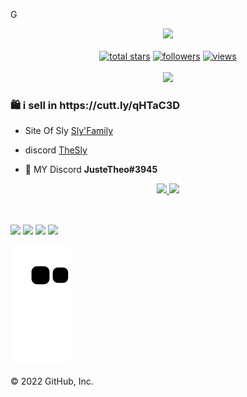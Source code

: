 G
</h2>
<p align="center">
  <a href="https://github.com/JTLoveYou/"><img src="https://readme-typing-svg.herokuapp.com/?lines=Full-stack%20web%20and%20app%20developer;Experienced%20Discord%20Bot%20Dev;A%20Lot%20of%20coding%20experience;Always%20learning%20new%20things&font=Fira%20Code&center=true&width=440&height=45&color=7856d5&vCenter=true&size=22"></a>
<br>
<br>
  <a href="https://github.com/JTLoveYou?tab=repositories&sort=stargazers">
    <img alt="total stars" title="Total stars on GitHub" src="https://custom-icon-badges.herokuapp.com/badge/dynamic/json?logo=star&color=171728&labelColor=555555&label=Stars&style=for-the-badge&query=%24.stars&url=https://api.github-star-counter.workers.dev/user/JTLoveYou"/></a>
  <a href="https://github.com/JTLoveYou?tab=followers">
    <img alt="followers" title="Follow me on Github" src="https://custom-icon-badges.herokuapp.com/github/followers/JTLoveYou?color=171728&labelColor=555555&style=for-the-badge&logo=person-add&label=Follow&logoColor=white"/></a>
  <a href="https://github.com/JTLoveYou/Simple-View-Counter">
    <img alt="views" title="GitHub profile views" src="https://komarev.com/ghpvc/?username=JTLoveYou&color=171728&style=for-the-badge"/></a>
<br>
<br>


<img src="https://media.discordapp.net/attachments/977948184980639784/977967530515767316/Plan_de_travail_1.png">

<h3>🛍️ i sell in https://cutt.ly/qHTaC3D </h3>

- Site Of Sly [Sly'Family](https://www.slyfamily.ch/)

- discord [TheSly](https://discord.gg/jpV3GsQ4yW)

- 💬 MY Discord **JusteTheo#3945**

<div align="center">
  <a href="https://github.com/JTLoveYou">
  <img height="180em" src="https://github-readme-stats.vercel.app/api?username=JTLoveYou&show_icons=true&theme=dracula&include_all_commits=true&count_private=true"/>
  <img height="180em" src="https://github-readme-stats.vercel.app/api/top-langs/?username=JTLoveYou&layout=compact&langs_count=7&theme=dracula"/>
</div>
<div style="display: inline_block"><br>
 
  
</div>
  
  ##
 
<div> 
  <a href="https://www.youtube.com/channel/UCCB1TyKqAeJ0cXdNwYzzxcQ" target="_blank"><img src="https://img.shields.io/badge/YouTube-FF0000?style=for-the-badge&logo=youtube&logoColor=white" target="_blank"></a>
  <a href="https://www.instagram.com/the0_bld/" target="_blank"><img src="https://img.shields.io/badge/-Instagram-%23E4405F?style=for-the-badge&logo=instagram&logoColor=white" target="_blank"></a>
 	<a href="https://www.twitch.tv/slyclub" target="_blank"><img src="https://img.shields.io/badge/Twitch-9146FF?style=for-the-badge&logo=twitch&logoColor=white" target="_blank"></a>
 <a href="https://discord.gg/commufr" target="_blank"><img src="https://img.shields.io/badge/Discord-7289DA?style=for-the-badge&logo=discord&logoColor=white" target="_blank"></a> 
 
  ![Snake animation](https://github.com/rafaballerini/rafaballerini/blob/output/github-contribution-grid-snake.svg)
 
</div>
© 2022 GitHub, Inc.
